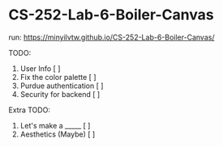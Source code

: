 # CS-252-Lab-6-Boiler-Canvas

run: https://minyilvtw.github.io/CS-252-Lab-6-Boiler-Canvas/

TODO: 

1. User Info [ ]
2. Fix the color palette [ ]
3. Purdue authentication [ ]
4. Security for backend [ ]


Extra TODO:

1. Let's make a _____ [ ]
2. Aesthetics (Maybe) [ ]
